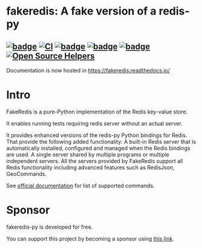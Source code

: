 fakeredis: A fake version of a redis-py
=======================================

[![badge](https://img.shields.io/pypi/v/fakeredis)](https://pypi.org/project/fakeredis/)
[![CI](https://github.com/cunla/fakeredis-py/actions/workflows/test.yml/badge.svg)](https://github.com/cunla/fakeredis-py/actions/workflows/test.yml)
[![badge](https://img.shields.io/endpoint?url=https://gist.githubusercontent.com/cunla/b756396efb895f0e34558c980f1ca0c7/raw/fakeredis-py.json)](https://github.com/cunla/fakeredis-py/actions/workflows/test.yml)
[![badge](https://img.shields.io/pypi/dm/fakeredis)](https://pypi.org/project/fakeredis/)
[![badge](https://img.shields.io/pypi/l/fakeredis)](./LICENSE)
[![Open Source Helpers](https://www.codetriage.com/cunla/fakeredis-py/badges/users.svg)](https://www.codetriage.com/cunla/fakeredis-py)
--------------------

Documentation is now hosted in https://fakeredis.readthedocs.io/

# Intro

FakeRedis is a pure-Python implementation of the Redis key-value store.

It enables running tests requiring redis server without an actual server.

It provides enhanced versions of the redis-py Python bindings for Redis. That provide the following added functionality:
A built-in Redis server that is automatically installed, configured and managed when the Redis bindings are used. A
single server shared by multiple programs or multiple independent servers. All the servers provided by
FakeRedis support all Redis functionality including advanced features such as RedisJson, GeoCommands.

See [official documentation](https://fakeredis.readthedocs.io/) for list of supported commands.

# Sponsor

fakeredis-py is developed for free.

You can support this project by becoming a sponsor using [this link](https://github.com/sponsors/cunla).
